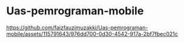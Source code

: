 # Uas-pemrograman-mobile


https://github.com/faizfauzimuzakki/Uas-pemrograman-mobile/assets/115791643/976dd700-0d30-4542-917a-2bf7fbec021c

